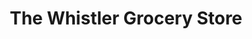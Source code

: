 ---
title: "The Whistler Grocery Store"
url: /whistler/the-whistler-grocery-store/
shop: supermarket
---